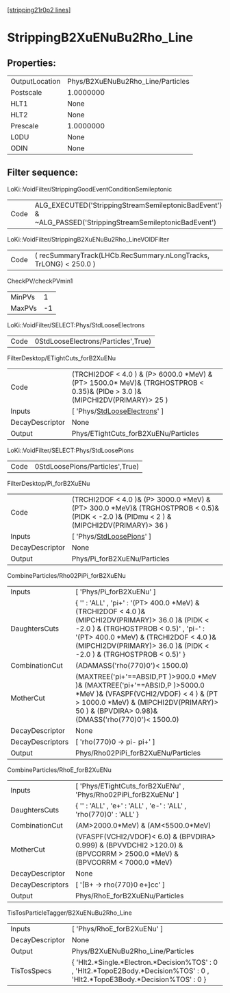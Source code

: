 [[stripping21r0p2 lines]](./stripping21r0p2-index)

# StrippingB2XuENuBu2Rho_Line

## Properties:

|                |                                   |
|----------------|-----------------------------------|
| OutputLocation | Phys/B2XuENuBu2Rho_Line/Particles |
| Postscale      | 1.0000000                         |
| HLT1           | None                              |
| HLT2           | None                              |
| Prescale       | 1.0000000                         |
| L0DU           | None                              |
| ODIN           | None                              |

## Filter sequence:

LoKi::VoidFilter/StrippingGoodEventConditionSemileptonic

|      |                                                                                                          |
|------|----------------------------------------------------------------------------------------------------------|
| Code | ALG_EXECUTED('StrippingStreamSemileptonicBadEvent') & ~ALG_PASSED('StrippingStreamSemileptonicBadEvent') |

LoKi::VoidFilter/StrippingB2XuENuBu2Rho_LineVOIDFilter

|      |                                                                   |
|------|-------------------------------------------------------------------|
| Code | ( recSummaryTrack(LHCb.RecSummary.nLongTracks, TrLONG) \< 250.0 ) |

CheckPV/checkPVmin1

|        |     |
|--------|-----|
| MinPVs | 1   |
| MaxPVs | -1  |

LoKi::VoidFilter/SELECT:Phys/StdLooseElectrons

|      |                                     |
|------|-------------------------------------|
| Code | 0StdLooseElectrons/Particles',True) |

FilterDesktop/ETightCuts_forB2XuENu

|                 |                                                                                                                                   |
|-----------------|-----------------------------------------------------------------------------------------------------------------------------------|
| Code            | (TRCHI2DOF \< 4.0 ) & (P\> 6000.0 \*MeV) & (PT\> 1500.0\* MeV)& (TRGHOSTPROB \< 0.35)& (PIDe \> 3.0 )& (MIPCHI2DV(PRIMARY)\> 25 ) |
| Inputs          | [ 'Phys/[StdLooseElectrons](./stripping21r0p2-commonparticles-stdlooseelectrons)' ]                                             |
| DecayDescriptor | None                                                                                                                              |
| Output          | Phys/ETightCuts_forB2XuENu/Particles                                                                                              |

LoKi::VoidFilter/SELECT:Phys/StdLoosePions

|      |                                 |
|------|---------------------------------|
| Code | 0StdLoosePions/Particles',True) |

FilterDesktop/Pi_forB2XuENu

|                 |                                                                                                                                                 |
|-----------------|-------------------------------------------------------------------------------------------------------------------------------------------------|
| Code            | (TRCHI2DOF \< 4.0 )& (P\> 3000.0 \*MeV) & (PT\> 300.0 \*MeV)& (TRGHOSTPROB \< 0.5)& (PIDK \< -2.0 )& (PIDmu \< 2 ) & (MIPCHI2DV(PRIMARY)\> 36 ) |
| Inputs          | [ 'Phys/[StdLoosePions](./stripping21r0p2-commonparticles-stdloosepions)' ]                                                                   |
| DecayDescriptor | None                                                                                                                                            |
| Output          | Phys/Pi_forB2XuENu/Particles                                                                                                                    |

CombineParticles/Rho02PiPi_forB2XuENu

|                  |                                                                                                                                                                                                                                                                      |
|------------------|----------------------------------------------------------------------------------------------------------------------------------------------------------------------------------------------------------------------------------------------------------------------|
| Inputs           | [ 'Phys/Pi_forB2XuENu' ]                                                                                                                                                                                                                                           |
| DaughtersCuts    | { '' : 'ALL' , 'pi+' : '(PT\> 400.0 \*MeV) & (TRCHI2DOF \< 4.0 )& (MIPCHI2DV(PRIMARY)\> 36.0 )& (PIDK \< -2.0 ) & (TRGHOSTPROB \< 0.5)' , 'pi-' : '(PT\> 400.0 \*MeV) & (TRCHI2DOF \< 4.0 )& (MIPCHI2DV(PRIMARY)\> 36.0 )& (PIDK \< -2.0 ) & (TRGHOSTPROB \< 0.5)' } |
| CombinationCut   | (ADAMASS('rho(770)0')\< 1500.0)                                                                                                                                                                                                                                      |
| MotherCut        | (MAXTREE('pi+'==ABSID,PT )\>900.0 \*MeV )& (MAXTREE('pi+'==ABSID,P )\>5000.0 \*MeV )& (VFASPF(VCHI2/VDOF) \< 4 ) & (PT \> 1000.0 \*MeV) & (MIPCHI2DV(PRIMARY)\> 50 ) & (BPVDIRA\> 0.98)& (DMASS('rho(770)0')\< 1500.0)                                               |
| DecayDescriptor  | None                                                                                                                                                                                                                                                                 |
| DecayDescriptors | [ 'rho(770)0 -\> pi- pi+' ]                                                                                                                                                                                                                                        |
| Output           | Phys/Rho02PiPi_forB2XuENu/Particles                                                                                                                                                                                                                                  |

CombineParticles/RhoE_forB2XuENu

|                  |                                                                                                                                |
|------------------|--------------------------------------------------------------------------------------------------------------------------------|
| Inputs           | [ 'Phys/ETightCuts_forB2XuENu' , 'Phys/Rho02PiPi_forB2XuENu' ]                                                               |
| DaughtersCuts    | { '' : 'ALL' , 'e+' : 'ALL' , 'e-' : 'ALL' , 'rho(770)0' : 'ALL' }                                                             |
| CombinationCut   | (AM\>2000.0\*MeV) & (AM\<5500.0\*MeV)                                                                                          |
| MotherCut        | (VFASPF(VCHI2/VDOF)\< 6.0) & (BPVDIRA\> 0.999) & (BPVVDCHI2 \>120.0) & (BPVCORRM \> 2500.0 \*MeV) & (BPVCORRM \< 7000.0 \*MeV) |
| DecayDescriptor  | None                                                                                                                           |
| DecayDescriptors | [ '[B+ -\> rho(770)0 e+]cc' ]                                                                                              |
| Output           | Phys/RhoE_forB2XuENu/Particles                                                                                                 |

TisTosParticleTagger/B2XuENuBu2Rho_Line

|                 |                                                                                                                                     |
|-----------------|-------------------------------------------------------------------------------------------------------------------------------------|
| Inputs          | [ 'Phys/RhoE_forB2XuENu' ]                                                                                                        |
| DecayDescriptor | None                                                                                                                                |
| Output          | Phys/B2XuENuBu2Rho_Line/Particles                                                                                                   |
| TisTosSpecs     | { 'Hlt2.\*Single.\*Electron.\*Decision%TOS' : 0 , 'Hlt2.\*TopoE2Body.\*Decision%TOS' : 0 , 'Hlt2.\*TopoE3Body.\*Decision%TOS' : 0 } |
